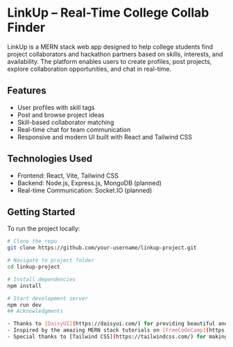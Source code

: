 # LinkUp – Real-Time College Collab Finder

LinkUp is a MERN stack web app designed to help college students find project collaborators and hackathon partners based on skills, interests, and availability. The platform enables users to create profiles, post projects, explore collaboration opportunities, and chat in real-time.

## Features
- User profiles with skill tags
- Post and browse project ideas
- Skill-based collaborator matching
- Real-time chat for team communication
- Responsive and modern UI built with React and Tailwind CSS

## Technologies Used
- Frontend: React, Vite, Tailwind CSS
- Backend: Node.js, Express.js, MongoDB (planned)
- Real-time Communication: Socket.IO (planned)

## Getting Started
To run the project locally:

```bash
# Clone the repo
git clone https://github.com/your-username/linkup-project.git

# Navigate to project folder
cd linkup-project

# Install dependencies
npm install

# Start development server
npm run dev
## Acknowledgments

- Thanks to [DaisyUI](https://daisyui.com/) for providing beautiful and easy-to-use UI components.
- Inspired by the amazing MERN stack tutorials on [FreeCodeCamp](https://www.freecodecamp.org/).
- Special thanks to [Tailwind CSS](https://tailwindcss.com/) for making styling fast and fun.
